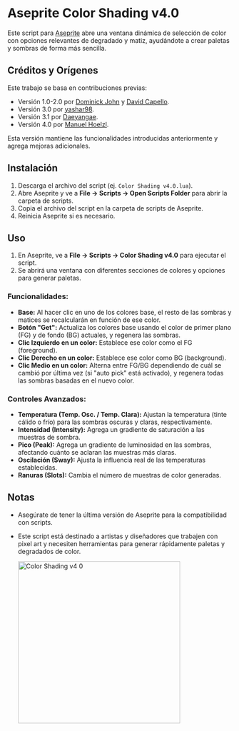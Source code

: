 # Aseprite Color Shading v4.0

Este script para [Aseprite](https://www.aseprite.org/) abre una ventana dinámica de selección de color con opciones relevantes de degradado y matiz, ayudándote a crear paletas y sombras de forma más sencilla.

## Créditos y Orígenes

Este trabajo se basa en contribuciones previas:

- Versión 1.0-2.0 por [Dominick John](https://github.com/dominickjohn/aseprite/tree/master) y [David Capello](https://aseprite.org/).
- Versión 3.0 por [yashar98](https://github.com/yashar98/aseprite/tree/main).
- Versión 3.1 por [Daeyangae](https://github.com/Daeyangae/aseprite).
- Versión 4.0 por [Manuel Hoelzl](https://github.com/hoelzlmanuel/aseprite-color-shading).

Esta versión mantiene las funcionalidades introducidas anteriormente y agrega mejoras adicionales.

## Instalación

1. Descarga el archivo del script (ej. `Color Shading v4.0.lua`).
2. Abre Aseprite y ve a **File -> Scripts -> Open Scripts Folder** para abrir la carpeta de scripts.
3. Copia el archivo del script en la carpeta de scripts de Aseprite.
4. Reinicia Aseprite si es necesario.

## Uso

1. En Aseprite, ve a **File -> Scripts -> Color Shading v4.0** para ejecutar el script.
2. Se abrirá una ventana con diferentes secciones de colores y opciones para generar paletas.

### Funcionalidades:

- **Base:** Al hacer clic en uno de los colores base, el resto de las sombras y matices se recalcularán en función de ese color.
- **Botón "Get":** Actualiza los colores base usando el color de primer plano (FG) y de fondo (BG) actuales, y regenera las sombras.
- **Clic Izquierdo en un color:** Establece ese color como el FG (foreground).
- **Clic Derecho en un color:** Establece ese color como BG (background).
- **Clic Medio en un color:** Alterna entre FG/BG dependiendo de cuál se cambió por última vez (si "auto pick" está activado), y regenera todas las sombras basadas en el nuevo color.
  
### Controles Avanzados:

- **Temperatura (Temp. Osc. / Temp. Clara):** Ajustan la temperatura (tinte cálido o frío) para las sombras oscuras y claras, respectivamente.
- **Intensidad (Intensity):** Agrega un gradiente de saturación a las muestras de sombra.
- **Pico (Peak):** Agrega un gradiente de luminosidad en las sombras, afectando cuánto se aclaran las muestras más claras.
- **Oscilación (Sway):** Ajusta la influencia real de las temperaturas establecidas.
- **Ranuras (Slots):** Cambia el número de muestras de color generadas.

## Notas

- Asegúrate de tener la última versión de Aseprite para la compatibilidad con scripts.
- Este script está destinado a artistas y diseñadores que trabajen con pixel art y necesiten herramientas para generar rápidamente paletas y degradados de color.

  <img width="363" alt="Color Shading v4 0" src="https://github.com/hoelzlmanuel/aseprite-color-shading/assets/26813147/6c147bad-40e7-4d8f-9d73-52d503e42433">
